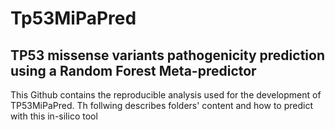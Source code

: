# Tp53MiPaPred
## TP53 missense variants pathogenicity prediction using a Random Forest Meta-predictor

This Github contains the reproducible analysis used for the development of TP53MiPaPred. Th follwing describes folders' content and how to predict with this in-silico tool
